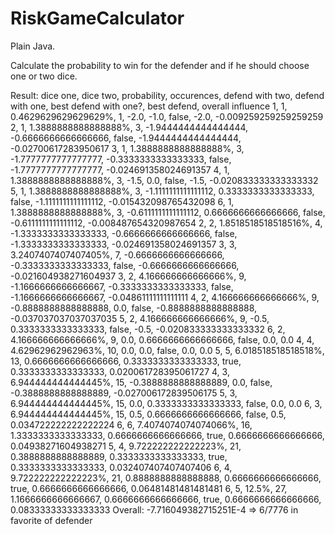 # RiskGameCalculator

Plain Java.

Calculate the probability to win for the defender and if he should choose one or two dice.

Result:
dice one, dice two, probability, occurences, defend with two, defend with one, best defend with one?, best defend, overall influence
1, 1, 0.4629629629629629%, 1, -2.0, -1.0, false, -2.0, -0.009259259259259259
2, 1, 1.3888888888888888%, 3, -1.9444444444444444, -0.6666666666666666, false, -1.9444444444444444, -0.02700617283950617
3, 1, 1.3888888888888888%, 3, -1.7777777777777777, -0.3333333333333333, false, -1.7777777777777777, -0.024691358024691357
4, 1, 1.3888888888888888%, 3, -1.5, 0.0, false, -1.5, -0.020833333333333332
5, 1, 1.3888888888888888%, 3, -1.1111111111111112, 0.3333333333333333, false, -1.1111111111111112, -0.015432098765432098
6, 1, 1.3888888888888888%, 3, -0.6111111111111112, 0.6666666666666666, false, -0.6111111111111112, -0.008487654320987654
2, 2, 1.8518518518518516%, 4, -1.3333333333333333, -0.6666666666666666, false, -1.3333333333333333, -0.024691358024691357
3, 3, 3.2407407407407405%, 7, -0.6666666666666666, -0.3333333333333333, false, -0.6666666666666666, -0.021604938271604937
3, 2, 4.166666666666666%, 9, -1.1666666666666667, -0.3333333333333333, false, -1.1666666666666667, -0.04861111111111111
4, 2, 4.166666666666666%, 9, -0.8888888888888888, 0.0, false, -0.8888888888888888, -0.037037037037037035
5, 2, 4.166666666666666%, 9, -0.5, 0.3333333333333333, false, -0.5, -0.020833333333333332
6, 2, 4.166666666666666%, 9, 0.0, 0.6666666666666666, false, 0.0, 0.0
4, 4, 4.62962962962963%, 10, 0.0, 0.0, false, 0.0, 0.0
5, 5, 6.018518518518518%, 13, 0.6666666666666666, 0.3333333333333333, true, 0.3333333333333333, 0.020061728395061727
4, 3, 6.944444444444445%, 15, -0.3888888888888889, 0.0, false, -0.3888888888888889, -0.027006172839506175
5, 3, 6.944444444444445%, 15, 0.0, 0.3333333333333333, false, 0.0, 0.0
6, 3, 6.944444444444445%, 15, 0.5, 0.6666666666666666, false, 0.5, 0.034722222222222224
6, 6, 7.4074074074074066%, 16, 1.3333333333333333, 0.6666666666666666, true, 0.6666666666666666, 0.04938271604938271
5, 4, 9.722222222222223%, 21, 0.3888888888888889, 0.3333333333333333, true, 0.3333333333333333, 0.032407407407407406
6, 4, 9.722222222222223%, 21, 0.8888888888888888, 0.6666666666666666, true, 0.6666666666666666, 0.06481481481481481
6, 5, 12.5%, 27, 1.1666666666666667, 0.6666666666666666, true, 0.6666666666666666, 0.08333333333333333
Overall: -7.716049382715251E-4
=> 6/7776 in favorite of defender
